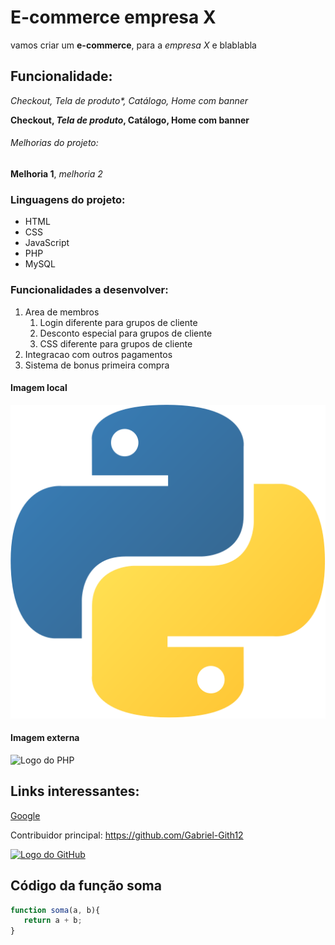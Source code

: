 # E-commerce empresa X

vamos criar um **e-commerce**, para a *empresa X* e blablabla

## Funcionalidade:

_Checkout, *Tela de produto**, Catálogo, Home com banner_

**Checkout, _Tela de produto_, Catálogo, Home com banner**

###### Melhorias do projeto:

__Melhoria 1__, _melhoria 2_

### Linguagens do projeto:

* HTML
* CSS[](https://www.google.com/?%26hl%3Dpt-BR)
* JavaScript
* PHP    
* MySQL

### Funcionalidades a desenvolver:

1. Area de membros
   1. Login diferente para grupos de cliente
   2. Desconto especial para grupos de cliente
   3. CSS diferente para grupos de cliente
2. Integracao com outros pagamentos
3. Sistema de bonus primeira compra

#### Imagem local

![Logo do Pyton](img/python2.png)

#### Imagem externa 

![Logo do PHP](https://upload.wikimedia.org/wikipedia/commons/2/27/PHP-logo.svg)

## Links interessantes:

[Google](http://www.google.com)

Contribuidor principal: https://github.com/Gabriel-Gith12

[![Logo do GitHub](https://programathor.com.br/blog/wp-content/uploads/2018/04/github-logo-676x225.png)](https://github.com/Gabriel-Gith12)

## Código da função soma

``` javascript
function soma(a, b){
   return a + b;
}
```